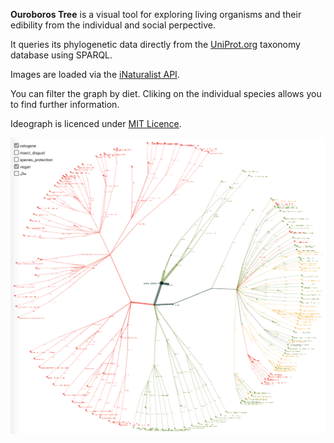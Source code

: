 __Ouroboros Tree__ is a visual tool for exploring living organisms and their edibility from the individual and social perpective. 

It queries its phylogenetic data directly from the [UniProt.org](https://www.uniprot.org/taxonomy/) taxonomy database using SPARQL. 

Images are loaded via the [iNaturalist API](https://www.inaturalist.org/pages/api+reference).

You can filter the graph by diet. Cliking on the individual species allows you to find further information.

Ideograph is licenced under [MIT Licence](https://opensource.org/licenses/mit-license.php).

![IdeographExample](img/OuroborosTree.png)
